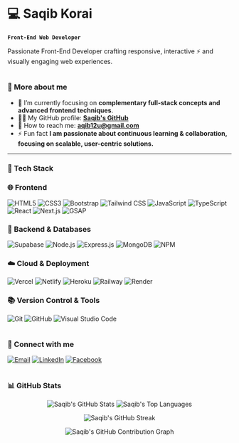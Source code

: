 # 💻  Saqib Korai

**`Front-End Web Developer`**

Passionate Front-End Developer crafting responsive, interactive ⚡  and visually engaging web experiences.

#

### 🚀 More about me

* 🌱 I’m currently focusing on **complementary full-stack concepts and advanced frontend techniques**.
* 👨‍💻 My GitHub profile: **<a href="https://github.com/saqibkorai/" target="_blank">Saqib's GitHub</a>**
* 📩 How to reach me: **[aqib12u@gmail.com](mailto:aqib12u@gmail.com)**
* ⚡ Fun fact **I am passionate about continuous learning & collaboration, focusing on scalable, user-centric solutions.**

---

### 🧮 Tech Stack

### 🌐 Frontend

![HTML5](https://img.shields.io/badge/HTML5-E34F26?style=for-the-badge\&logo=html5\&logoColor=white)
![CSS3](https://img.shields.io/badge/CSS3-1572B6?style=for-the-badge\&logo=css3\&logoColor=white)
![Bootstrap](https://img.shields.io/badge/Bootstrap-7952B3?style=for-the-badge\&logo=bootstrap\&logoColor=white)
![Tailwind CSS](https://img.shields.io/badge/Tailwind_CSS-06B6D4?style=for-the-badge\&logo=tailwindcss\&logoColor=white)
![JavaScript](https://img.shields.io/badge/JavaScript-F7DF1E?style=for-the-badge\&logo=javascript\&logoColor=black)
![TypeScript](https://img.shields.io/badge/TypeScript-3178C6?style=for-the-badge\&logo=typescript\&logoColor=white)
![React](https://img.shields.io/badge/React-61DAFB?style=for-the-badge\&logo=react\&logoColor=black)
![Next.js](https://img.shields.io/badge/Next.js-000000?style=for-the-badge\&logo=next.js\&logoColor=white)
![GSAP](https://img.shields.io/badge/GSAP-88CE02?style=for-the-badge\&logo=greensock\&logoColor=white) <br/>

### 🔧 Backend & Databases

![Supabase](https://img.shields.io/badge/Supabase-3ECF8E?style=for-the-badge\&logo=supabase\&logoColor=white)
![Node.js](https://img.shields.io/badge/Node.js-339933?style=for-the-badge\&logo=node.js\&logoColor=white)
![Express.js](https://img.shields.io/badge/Express.js-000000?style=for-the-badge\&logo=express\&logoColor=white)
![MongoDB](https://img.shields.io/badge/MongoDB-47A248?style=for-the-badge\&logo=mongodb\&logoColor=white)
![NPM](https://img.shields.io/badge/NPM-CB3837?style=for-the-badge\&logo=npm\&logoColor=white) <br/>

### ☁️ Cloud & Deployment

![Vercel](https://img.shields.io/badge/Vercel-000000?style=for-the-badge\&logo=vercel\&logoColor=white)
![Netlify](https://img.shields.io/badge/Netlify-00C7B7?style=for-the-badge\&logo=netlify\&logoColor=white)
![Heroku](https://img.shields.io/badge/Heroku-430098?style=for-the-badge\&logo=heroku\&logoColor=white)
![Railway](https://img.shields.io/badge/Railway-0B0D0E?style=for-the-badge\&logo=railway\&logoColor=white)
![Render](https://img.shields.io/badge/Render-46E3B7?style=for-the-badge\&logo=render\&logoColor=white) <br/>

### 📚 Version Control & Tools

![Git](https://img.shields.io/badge/Git-F05032?style=for-the-badge\&logo=git\&logoColor=white)
![GitHub](https://img.shields.io/badge/GitHub-181717?style=for-the-badge\&logo=github\&logoColor=white)
![Visual Studio Code](https://img.shields.io/badge/Visual_Studio_Code-007ACC?style=for-the-badge\&logo=visual-studio-code\&logoColor=white) <br/>

#

### 🔗 Connect with me

[![Email](https://img.shields.io/badge/-Email-c0392b?style=flat\&labelColor=c0392b\&logo=gmail\&logoColor=white)](mailto:aqib12u@gmail.com)
[![LinkedIn](https://img.shields.io/badge/-LinkedIn-0e76a8?style=flat\&labelColor=0e76a8\&logo=linkedin\&logoColor=white)](https://linkedin.com/in/saqib-khan-523922320)
[![Facebook](https://img.shields.io/badge/-Facebook-1877F2?style=flat\&labelColor=1877F2\&logo=facebook\&logoColor=white)](https://facebook.com/sqb.07)

#

### 📊 GitHub Stats

<p align="center">
  <img src="https://github-readme-stats.vercel.app/api?username=saqibkorai&show_icons=true&include_all_commits=true&theme=buefy&hide_border=true" alt="Saqib's GitHub Stats" />
  <img src="https://github-readme-stats.vercel.app/api/top-langs/?username=saqibkorai&layout=compact&theme=buefy&hide_border=true" alt="Saqib's Top Languages" />
</p>

<p align="center">
  <img src="https://streak-stats.demolab.com?user=saqibkorai&theme=buefy&hide_border=true" alt="Saqib's GitHub Streak" />
</p>

<p align="center">
  <img src="https://github-readme-activity-graph.vercel.app/graph?username=saqibkorai&theme=tokyo-night&hide_border=true" alt="Saqib's GitHub Contribution Graph" />
</p>

